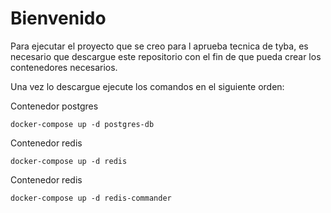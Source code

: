 # Bienvenido
Para ejecutar el proyecto que se creo para l aprueba tecnica de tyba, es necesario que descargue este repositorio con el fin de que pueda crear los contenedores necesarios.

Una vez lo descargue ejecute los comandos en el siguiente orden:

Contenedor postgres

    docker-compose up -d postgres-db

Contenedor redis

    docker-compose up -d redis

Contenedor redis

    docker-compose up -d redis-commander
